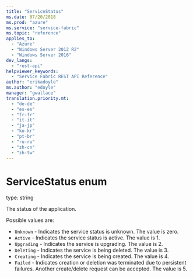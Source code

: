 ```yaml
---
title: "ServiceStatus"
ms.date: 07/20/2018
ms.prod: "azure"
ms.service: "service-fabric"
ms.topic: "reference"
applies_to: 
  - "Azure"
  - "Windows Server 2012 R2"
  - "Windows Server 2016"
dev_langs: 
  - "rest-api"
helpviewer_keywords: 
  - "Service Fabric REST API Reference"
author: "erikadoyle"
ms.author: "edoyle"
manager: "gwallace"
translation.priority.mt: 
  - "de-de"
  - "es-es"
  - "fr-fr"
  - "it-it"
  - "ja-jp"
  - "ko-kr"
  - "pt-br"
  - "ru-ru"
  - "zh-cn"
  - "zh-tw"
---
```

# ServiceStatus enum

type: string

The status of the application.

Possible values are: 

  - `Unknown` - Indicates the service status is unknown. The value is zero.
  - `Active` - Indicates the service status is active. The value is 1.
  - `Upgrading` - Indicates the service is upgrading. The value is 2.
  - `Deleting` - Indicates the service is being deleted. The value is 3.
  - `Creating` - Indicates the service is being created. The value is 4.
  - `Failed` - Indicates creation or deletion was terminated due to persistent failures. Another create/delete request can be accepted. The value is 5.

